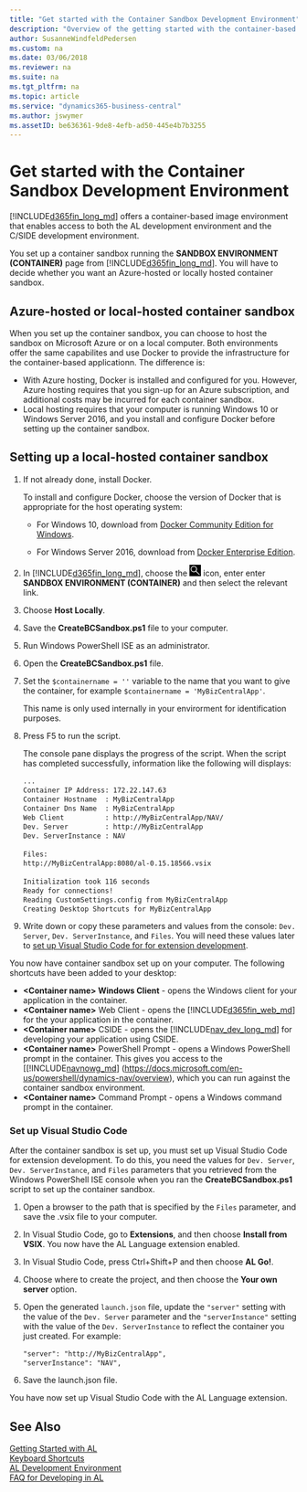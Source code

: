 ```yaml
---
title: "Get started with the Container Sandbox Development Environment"
description: "Overview of the getting started with the container-based development."
author: SusanneWindfeldPedersen
ms.custom: na
ms.date: 03/06/2018
ms.reviewer: na
ms.suite: na
ms.tgt_pltfrm: na
ms.topic: article
ms.service: "dynamics365-business-central"
ms.author: jswymer
ms.assetID: be636361-9de8-4efb-ad50-445e4b7b3255
---
```


# Get started with the Container Sandbox Development Environment
[!INCLUDE[d365fin_long_md](includes/d365fin_long_md.md)] offers a container-based image environment that enables access to both the AL development environment and the C/SIDE development environment. 

You set up a container sandbox running the **SANDBOX ENVIRONMENT (CONTAINER)** page from [!INCLUDE[d365fin_long_md](includes/d365fin_long_md.md)]. You will have to decide whether you want an Azure-hosted or locally hosted container sandbox. 

<!-- 
## Steps to set up a container sandbox environment
1. Sign up for a [Dynamics 365 Business Central tenant](https://signup.microsoft.com/signup?sku=6a4a1628-9b9a-424d-bed5-4118f0ede3fd&ru=https%3A%2F%2Fbusinesscentral.dynamics.com%3FredirectedFromSignup%3D1).
2. In [!INCLUDE[d365fin_long_md](includes/d365fin_long_md.md)], and in the **Search** field, enter **SANDBOX ENVIRONMENT (CONTAINER)** and then select the relevant link.
3. Read the page, and then choose **Host in Azure** or **Host Locally**.

    For more information, see [Decide on Azure-hosted or local-hosted environment](#AzureVsLocal).
4. If you chose **Host in Azure**, the Azure portal opens 
5. If you chose **Host Locally**, save the **CreateBCSandbox.ps1** file to your computer.
6. Open **CreateBCSandbox.ps1** file in Windows PowerShell ISE.
7. 
Note: You need to replace the path of the license file with the location of your partner license.
The script will create a container, which is running Windows Authentication with your docker host. The container name is old and you will have a set of shortcuts on the desktop for launching Web Client, CSIDE, Windows Client etc.
When starting the container of a given version the first time, new-navcontainer will export all objects of the base app in order to be able to create deltas. This will take some time, but is needed later in the process.
-->

## <a name="AzureVsLocal"></a>Azure-hosted or local-hosted container sandbox
When you set up the container sandbox, you can choose to host the sandbox on Microsoft Azure or on a local computer. Both environments offer the same capabilites and use Docker to provide the infrastructure for the container-based applicationn. The difference is:

-  With Azure hosting, Docker is installed and configured for you. However, Azure hosting requires that you sign-up for an Azure subscription, and additional costs may be incurred for each container sandbox. 
-  Local hosting requires that your computer is running Windows 10 or Windows Server 2016, and you install and configure Docker before setting up the container sandbox.

<!-- 
    To install and configure Docker, choose the version of Docker that is appropriate for the host operating system.

    For Windows 10, download from [Docker Community Edition](https://www.docker.com/community-edition). For more information, see [Install instructions](https://docs.microsoft.com/en-us/virtualization/windowscontainers/quick-start/quick-start-windows-10).

    For Windows Server 2016, download from [Docker Enterprise Edition](https://www.docker.com/enterprise-edition). For more information, see [Install instructions](https://docs.microsoft.com/en-us/virtualization/windowscontainers/quick-start/quick-start-windows-server).

-->

## Setting up a local-hosted container sandbox

1. If not already done, install Docker.

    To install and configure Docker, choose the version of Docker that is appropriate for the host operating system:

    -   For Windows 10, download from [Docker Community Edition for Windows](https://store.docker.com/editions/community/docker-ce-desktop-windows).

    -   For Windows Server 2016, download from [Docker Enterprise Edition](https://www.docker.com/enterprise-edition).

2. In [!INCLUDE[d365fin_long_md](includes/d365fin_long_md.md)], choose the ![Search for Page or Report](media/search-icon.png "Search for Page or Report icon") icon, enter enter **SANDBOX ENVIRONMENT (CONTAINER)** and then select the relevant link.
3. Choose **Host Locally**.
4. Save the **CreateBCSandbox.ps1** file to your computer.
5. Run Windows PowerShell ISE as an administrator.
6. Open the **CreateBCSandbox.ps1** file.
7. Set the `$containername = ''` variable to the name that you want to give the container, for example `$containername = 'MyBizCentralApp'`.

    This name is only used internally in your envirorment for identification purposes.
8. Press F5 to run the script.

    The console pane displays the progress of the script. When the script has completed successfully, information like the following will displays:
    ```
    ...
    Container IP Address: 172.22.147.63
    Container Hostname  : MyBizCentralApp
    Container Dns Name  : MyBizCentralApp
    Web Client          : http://MyBizCentralApp/NAV/
    Dev. Server         : http://MyBizCentralApp
    Dev. ServerInstance : NAV

    Files:
    http://MyBizCentralApp:8080/al-0.15.18566.vsix

    Initialization took 116 seconds
    Ready for connections!
    Reading CustomSettings.config from MyBizCentralApp
    Creating Desktop Shortcuts for MyBizCentralApp
    ```

9. Write down or copy these parameters and values from the console: `Dev. Server`,  `Dev. ServerInstance`, and `Files`. You will need these values later to [set up Visual Studio Code for for extension development](#VSCode).

You now have container sandbox set up on your computer. The following shortcuts have been added to your desktop:

-   **\<Container name\> Windows Client** - opens the Windows client for your application in the container.
-    **\<Container name\>** Web Client - opens the [!INCLUDE[d365fin_web_md](includes/d365fin_web_md.md)] for the your application in the container.
-    **\<Container name\>** CSIDE - opens the [!INCLUDE[nav_dev_long_md](includes/nav_dev_long_md.md)] for developing your application using CSIDE.
-    **\<Container name\>** PowerShell Prompt - opens a Windows PowerShell prompt in the container. This gives you access to the [[!INCLUDE[navnowg_md](includes/navnow_md.md)] (https://docs.microsoft.com/en-us/powershell/dynamics-nav/overview), which you can run against the container sandbox environment. 
-    **\<Container name\>** Command Prompt - opens a Windows command prompt in the container.

### <a name="VSCode"></a>Set up Visual Studio Code
After the container sandbox is set up, you must set up Visual Studio Code for extension development. To do this, you need the values for `Dev. Server`,  `Dev. ServerInstance`, and `Files` parameters that you retrieved from the Windows PowerShell ISE console when you ran the **CreateBCSandbox.ps1** script to set up the container sandbox. 

1. Open a browser to the path that is specified by the `Files` parameter, and save the .vsix file to your computer.
2. In Visual Studio Code, go to **Extensions**, and then choose **Install from VSIX**.
    You now have the AL Language extension enabled.
3. In Visual Studio Code, press Ctrl+Shift+P and then choose **AL Go!**.
4. Choose where to create the project, and then choose the **Your own server** option.
5. Open the generated `launch.json` file, update the `"server"` setting with the value of the `Dev. Server` parameter and the `"serverInstance"` setting with the value of the `Dev. ServerInstance` to reflect the container you just created. For example:

    ```
    "server": "http://MyBizCentralApp",
    "serverInstance": "NAV",
    ```
6. Save the launch.json file.

You have now set up Visual Studio Code with the AL Language extension.


<!-- 
Creating container MyBCapp2 from image navinsider.azurecr.io/dynamics-nav:11.0.21063.0-finus
Waiting for container MyBCapp2 to be ready
Initializing...
Starting Container
Hostname is MyBCapp2
PublicDnsName is MyBCapp2
Using Windows Authentication
Starting Local SQL Server
Starting Internet Information Server
Modifying NAV Service Tier Config File with Instance Specific Settings
Starting NAV Service Tier
Creating DotNetCore NAV Web Server Instance
Enabling Financials User Experience
Creating http download site
Creating Windows user jswymer
Setting SA Password and enabling SA
Creating NAV user
Container IP Address: 172.22.147.63
Container Hostname  : MyBCapp2
Container Dns Name  : MyBCapp2
Web Client          : http://MyBCapp2/NAV/
Dev. Server         : http://MyBCapp2
Dev. ServerInstance : NAV

Files:
http://MyBCapp2:8080/al-0.15.18566.vsix

Initialization took 116 seconds
Ready for connections!
Reading CustomSettings.config from MyBCapp2
Creating Desktop Shortcuts for MyBCapp2
-->


## See Also
[Getting Started with AL](devenv-get-started.md)  
[Keyboard Shortcuts](devenv-keyboard-shortcuts.md)    
[AL Development Environment](devenv-reference-overview.md)  
[FAQ for Developing in AL](devenv-dev-faq.md)  
